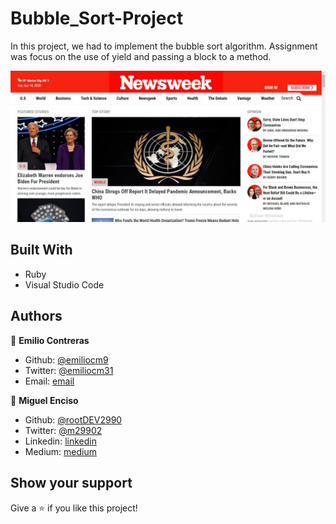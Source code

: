 # Bubble_Sort-Project

In this project, we had to implement the bubble sort algorithm. Assignment was focus on the use of yield and passing a block to a method.

![PROJECT:  Bubble Sort](https://github.com/emiliocm9/Web-Using-Bootstrap/blob/features/img/ProjectSS.png)

## Built With

- Ruby
- Visual Studio Code

## Authors

👤 **Emilio Contreras**

- Github: [@emiliocm9](https://github.com/emiliocm9)
- Twitter: [@emiliocm31](https://twitter.com/emiliocm31)
- Email: [email](emilio.contreras97@gmail.com)

👤 **Miguel Enciso**

- Github: [@rootDEV2990](https://github.com/rootDEV2990)
- Twitter: [@m29902](https://twitter.com/m29902)
- Linkedin: [linkedin](https://www.linkedin.com/in/miguel-enciso-6474741a1/)
- Medium: [medium](https://medium.com/@website.dev)

## Show your support

Give a ⭐️ if you like this project!

